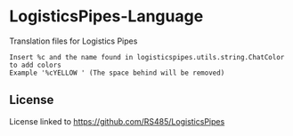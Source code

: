 LogisticsPipes-Language
=======================

Translation files for Logistics Pipes

```
Insert %c and the name found in logisticspipes.utils.string.ChatColor to add colors
Example '%cYELLOW ' (The space behind will be removed)
```

License
-------

License linked to https://github.com/RS485/LogisticsPipes
